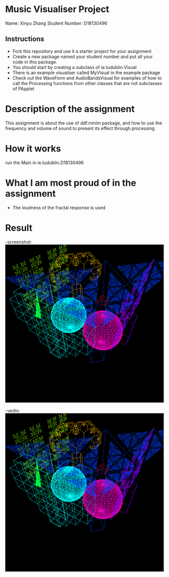 # Music Visualiser Project

Name:
Xinyu Zhang 
Student Number: 
D18130496

## Instructions
- Fork this repository and use it a starter project for your assignment
- Create a new package named your student number and put all your code in this package.
- You should start by creating a subclass of ie.tudublin.Visual
- There is an example visualiser called MyVisual in the example package
- Check out the WaveForm and AudioBandsVisual for examples of how to call the Processing functions from other classes that are not subclasses of PApplet

# Description of the assignment
This assignment is about the use of ddf.minim package, and how to use the frequency and volume of sound to present its effect through processing

# How it works
run the Main in ie.tudublin.D18130496
# What I am most proud of in the assignment

- The loudness of the fractal response is used

# Result
-screenshot:
![An image](images/image_1.png)

-vedio:
[![YouTube](images/image_1.png)](https://www.youtube.com/watch?v=J2kHSSFA4NU)